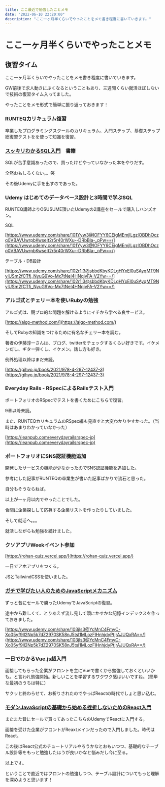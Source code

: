 ```yaml
---
title: ここ最近で勉強したことメモ
date: "2022-06-10 22:20:00"
description: "ここ一ヶ月半くらいでやったことをメモ書き程度に書いていきます。"
---
```


# ここ一ヶ月半くらいでやったことメモ

## 復習タイム
ここ一ヶ月半くらいでやったことをメモ書き程度に書いていきます。

GW前後で求人動きにぶくなるということもあり、三週間くらい就活ほぼしないで技術の復習タイム入ってました。

やったことをメモ形式で簡単に振り返っておきます！

### RUNTEQカリキュラム復習

卒業したプログラミングスクールのカリキュラム、入門ステップ、基礎ステップ総復習テストをを使って知識を復習。

### [スッキリわかるSQL入門]([https://book.impress.co.jp/books/1121101090](https://book.impress.co.jp/books/1121101090))　書籍

SQLが苦手意識あったので、買ったけどやっていなかった本をやりだす。

全然おもしろくない。。笑

その後Udemyに手を出すのであった。

### Udemy はじめてのデータベース設計と3時間で学ぶSQL

RUNTEQ講師よりOSUSUME頂いたUdemyの2講座をセールで購入しハンズオン。

SQL

[https://www.udemy.com/share/101Yyw3@IOFYY6CEigMEmjILgzlOBDhOczq0VBAVUwrpbKwseIt2r5r40rWXu--DRbBla-_pPw==/](https://www.udemy.com/share/101Yyw3@IOFYY6CEigMEmjILgzlOBDhOczq0VBAVUwrpbKwseIt2r5r40rWXu--DRbBla-_pPw==/)

テーブル・DB設計

[https://www.udemy.com/share/102r1I3@sbbdKbyKDLgHYxEl0uSAyqMT9NylUSm2fCTfj_NyuG9Vo-Mx7tNeI4HNqjvFA-V2Yw==/](https://www.udemy.com/share/102r1I3@sbbdKbyKDLgHYxEl0uSAyqMT9NylUSm2fCTfj_NyuG9Vo-Mx7tNeI4HNqjvFA-V2Yw==/)

### アルゴ式とチェリー本を使いRubyの勉強

アルゴ式は、競プロ的な問題を解けるようにイチから学べる良サービス。

[https://algo-method.com/](https://algo-method.com/)

そしてRubyの知識をつけるために有名なチェリー本を読む。

著者の伊藤淳一さんは、ブログ、twitterをチェックするくらい好きです。イケメンだし、ギター弾くし、イケメン。話し方も好き。

例外処理以降はまだ未読。

[https://gihyo.jp/book/2021/978-4-297-12437-3](https://gihyo.jp/book/2021/978-4-297-12437-3)

### **Everyday Rails - RSpecによるRailsテスト入門**

ポートフォリオのRSpecでテストを書くためにこちらで復習。

9章以降未読。

また、RUNTEQカリキュラムのRSpec編も見直すと大変わかりやすかった。（当時はあまりわかっていなかった）

[https://leanpub.com/everydayrailsrspec-jp](https://leanpub.com/everydayrailsrspec-jp)

### ポートフォリオにSNS認証機能追加

開発したサービスの機能が少なかったのでSNS認証機能を追加した。

参考にした記事がRUNTEQの卒業生が書いた記事ばかりで流石と思った。

自分もそうならねば。

以上が一ヶ月以内でやったことでした。

合間に企業探しして応募する企業リストを作ったりしていました。

そして就活へ。。。

就活しながらも勉強を続けました。

### クソアプリWeekイベント参加

[https://rohan-quiz.vercel.app/](https://rohan-quiz.vercel.app/)

一日でアホアプリをつくる。

JSとTailwindCSSを使いました。

### **[ガチで学びたい人のためのJavaScriptメカニズム](https://www.udemy.com/course/javascript-essence/)**

ずっと昔にセールで勝ったUdemyでJavaScriptの復習。

途中から難しくて、とりあえず流し見して頭にかすかな記憶インデックスを作っておきました。

[https://www.udemy.com/share/103jls3@YcMnC4FmyC-Xo05yf9Il2Np5k7dZ2970SK58nJ5tsl1MLozFlHnhjdyPtjrAJUQxRA==/](https://www.udemy.com/share/103jls3@YcMnC4FmyC-Xo05yf9Il2Np5k7dZ2970SK58nJ5tsl1MLozFlHnhjdyPtjrAJUQxRA==/)

### 一日でわかるVue.js超入門

面接してもらった企業がフロントを主にVueで書くから勉強しておくといいかも。と言われ勉強開始。新しいことを学習するワクワク感はいいですね。（簡単な最初のうちは特に）

サクッと終わらせて、お祈りされたのでやっぱReactの時代でしょと思い込む。

### **[モダンJavaScriptの基礎から始める挫折しないためのReact入門](https://www.udemy.com/course/modern_javascipt_react_beginner/)**

またまた昔にセールで買ってあったこちらのUdemyでReactに入門する。

面接を受けた企業がフロントがReaxtメインだったので入門しました。時代はReact。

この後はReact公式のチュートリアルやろうかなとおもいつつ、基礎的なテーブル設計等をもっと勉強したほうが良いかなと悩みだし今に至る。

以上です。

ということで直近ではフロントの勉強しつつ、テーブル設計についてもっと理解を深めようと思います！
